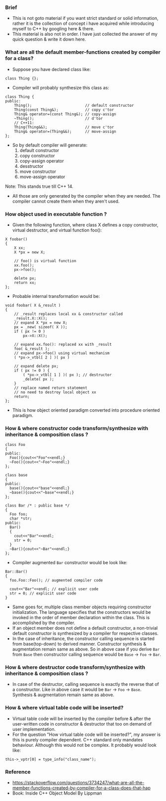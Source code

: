 ### Brief
- This is not goto material if you want strict standard or solid information, rather it is the collection of concept i have acquired while introducing myself to C++ by googling here & there.
- This material is also not in order. I have just collected the answer of my quick question & write it down here.

### What are all the default member-functions created by compiler for a class?
- Suppose you have declared class like:
```
class Thing {};
```
- Compiler will probably synthesize this class as:
```
class Thing {
public:
    Thing();                        // default constructor
    Thing(const Thing&);            // copy c'tor
    Thing& operator=(const Thing&); // copy-assign
    ~Thing();                       // d'tor
    // C++11:
    Thing(Thing&&);                 // move c'tor
    Thing& operator=(Thing&&);      // move-assign
};
```
- So by default compiler will generate:
    1. default constructor
    2. copy constructor 
    3. copy-assign operator
    4. desstructor
    5. move constructor
    6. move-assign operator

Note: This stands true till C++ 14.
- All those are only generated by the compiler when they are needed. The compiler cannot create them when they aren't used.

### How object used in executable function ?
-  Given the following function, where class X defines a copy constructor, virtual destructor, and virtual function foo():
```
X foobar()
{
    X xx;
    X *px = new X;

    // foo() is virtual function
    xx.foo();
    px->foo();
    
    delete px;
    return xx;
};

```
- Probable internal transformation would be:
```
void foobar( X &_result )
{
    // _result replaces local xx & constructor called
    _result.X::X();
    // expand X *px = new X;
    px = _new( sizeof( X ));
    if ( px != 0 )
        px->X::X();
    
    // expand xx.foo(): replaced xx with _result
    foo( &_result );
    // expand px->foo() using virtual mechanism
    ( *px->_vtbl[ 2 ] )( px )
    
    // expand delete px;
    if ( px != 0 ) {
        ( *px->_vtbl[ 1 ] )( px ); // destructor
        _delete( px );
    }
    // replace named return statement
    // no need to destroy local object xx
    return;
};
```
- This is how object oriented paradigm converted into procedure oriented paradigm.

### How & where constructor code transform/synthesize with inheritance & composition class ?

```
class Foo 
{ 
public: 
  Foo(){cout<<"Foo"<<endl;} 
  ~Foo(){cout<<"~Foo"<<endl;} 
};

class base 
{ 
public: 
  base(){cout<<"base"<<endl;}
  ~base(){cout<<"~base"<<endl;}
};

class Bar /* : public base */
{ 
  Foo foo; 
  char *str; 
public: 
  Bar()
  {
    cout<<"Bar"<<endl;
    str = 0;
  }
  ~Bar(){cout<<"~Bar"<<endl;}
};
```
- Compiler augmented `Bar` constructor would be look like:
```
Bar::Bar()
{
  foo.Foo::Foo(); // augmented compiler code
  
  cout<<"Bar"<<endl; // explicit user code
  str = 0; // explicit user code
}
```
- Same goes for, multiple class member objects requiring constructor initialization. The language specifies that the constructors would be invoked in the order of member declaration within the class. This is accomplished by the compiler.
- If an object member does not define a default constructor, a non-trivial default constructor is synthesized by a compiler for respective classes.
- In the case of inheritance, the constructor calling sequence is started from base(top-down) to derived manner. Constructor synthesis & augmentation remain same as above. So in above case if you derive `Bar` from `Base` then constructor calling sequence would be `Base` -> `Foo` -> `Bar`.

### How & where destructor code transform/synthesize with inheritance & composition class ?
- In case of the destructor, calling sequence is exactly the reverse that of a constructor. Like in above case it would be `Bar` -> `Foo` -> `Base`. Synthesis & augmentation remain same as above.

### How & where virtual table code will be inserted?
- Virtual table code will be inserted by the compiler before & after the user-written code in constructor & destructor that too on demand of user implementation.
- For the question "How virtual table code will be inserted?", my answer is this is purely compiler dependent. C++ standard only mandates behaviour. Although this would not be complex. It probably would look like:
```
this->_vptr[0] = type_info("class_name");
```
### Reference
- https://stackoverflow.com/questions/3734247/what-are-all-the-member-functions-created-by-compiler-for-a-class-does-that-hap
- Book: Inside C++ Object Model By Lippman
